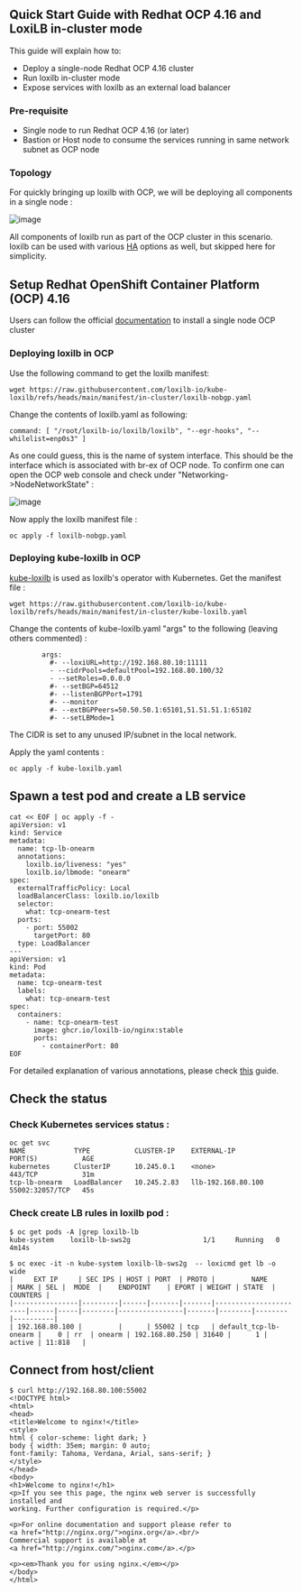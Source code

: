 ## Quick Start Guide with Redhat OCP 4.16 and LoxiLB in-cluster mode

This guide will explain how to:

* Deploy a single-node Redhat OCP 4.16 cluster
* Run loxilb in-cluster mode
* Expose services with loxilb as an external load balancer   

### Pre-requisite

* Single node to run Redhat OCP 4.16 (or later)
* Bastion or Host node to consume the services running in same network subnet as OCP node

### Topology   

For quickly bringing up loxilb with OCP, we will be deploying all components in a single node :   

![image](https://github.com/user-attachments/assets/6b6ff783-33fa-498a-974a-461bb9090b08)

All components of loxilb run as part of the OCP cluster in this scenario. loxilb can be used with various [HA](https://docs.loxilb.io/latest/ha-deploy/) options as well, but skipped here for simplicity.   

## Setup Redhat OpenShift Container Platform (OCP)  4.16

Users can follow the official [documentation](https://docs.redhat.com/en/documentation/openshift_container_platform/4.16/html/installing/installing-on-a-single-node#preparing-to-install-snol) to install a single node OCP cluster

### Deploying loxilb in OCP

Use the following command to get the loxilb manifest:
```
wget https://raw.githubusercontent.com/loxilb-io/kube-loxilb/refs/heads/main/manifest/in-cluster/loxilb-nobgp.yaml
```

Change the contents of loxilb.yaml as following:
```
command: [ "/root/loxilb-io/loxilb/loxilb", "--egr-hooks", "--whilelist=enp0s3" ]
```
As one could guess, this is the name of system interface. This should be the interface which is associated with br-ex of OCP node. To confirm one can open the OCP web console and check under "Networking->NodeNetworkState" :

![image](https://github.com/user-attachments/assets/567e6871-b61f-4c42-ad6d-31fc0882e7b0)


Now apply the loxilb manifest file :
```
oc apply -f loxilb-nobgp.yaml
```

### Deploying kube-loxilb in OCP
[kube-loxilb](https://github.com/loxilb-io/kube-loxilb) is used as loxilb's operator with Kubernetes. Get the manifest file :
```
wget https://raw.githubusercontent.com/loxilb-io/kube-loxilb/refs/heads/main/manifest/in-cluster/kube-loxilb.yaml
```

Change the contents of kube-loxilb.yaml "args" to the following (leaving others commented) : 
```
        args:
          #- --loxiURL=http://192.168.80.10:11111
          - --cidrPools=defaultPool=192.168.80.100/32
          - --setRoles=0.0.0.0
          #- --setBGP=64512
          #- --listenBGPPort=1791
          #- --monitor
          #- --extBGPPeers=50.50.50.1:65101,51.51.51.1:65102
          #- --setLBMode=1
```
The CIDR is set to any unused IP/subnet in the local network.

Apply the yaml contents :
```
oc apply -f kube-loxilb.yaml
```

## Spawn a test pod and create a LB service
```
cat << EOF | oc apply -f -
apiVersion: v1
kind: Service
metadata:
  name: tcp-lb-onearm
  annotations:
    loxilb.io/liveness: "yes"
    loxilb.io/lbmode: "onearm"
spec:
  externalTrafficPolicy: Local
  loadBalancerClass: loxilb.io/loxilb
  selector:
    what: tcp-onearm-test
  ports:
    - port: 55002
      targetPort: 80 
  type: LoadBalancer
---
apiVersion: v1
kind: Pod
metadata:
  name: tcp-onearm-test
  labels:
    what: tcp-onearm-test
spec:
  containers:
    - name: tcp-onearm-test
      image: ghcr.io/loxilb-io/nginx:stable
      ports:
        - containerPort: 80
EOF
```
For detailed explanation of various annotations, please check [this](https://docs.loxilb.io/latest/kube-loxilb/#how-to-deploy-kube-loxilb) guide.

## Check the status
### Check Kubernetes services status :
```
oc get svc
NAME            TYPE           CLUSTER-IP    EXTERNAL-IP          PORT(S)           AGE
kubernetes      ClusterIP      10.245.0.1    <none>               443/TCP           31m
tcp-lb-onearm   LoadBalancer   10.245.2.83   llb-192.168.80.100   55002:32057/TCP   45s
```
### Check create LB rules in loxilb pod :
```
$ oc get pods -A |grep loxilb-lb
kube-system    loxilb-lb-sws2g                  1/1     Running   0          4m14s

$ oc exec -it -n kube-system loxilb-lb-sws2g  -- loxicmd get lb -o wide
|     EXT IP     | SEC IPS | HOST | PORT  | PROTO |         NAME          | MARK | SEL |  MODE  |    ENDPOINT    | EPORT | WEIGHT | STATE  | COUNTERS |
|----------------|---------|------|-------|-------|-----------------------|------|-----|--------|----------------|-------|--------|--------|----------|
| 192.168.80.100 |         |      | 55002 | tcp   | default_tcp-lb-onearm |    0 | rr  | onearm | 192.168.80.250 | 31640 |      1 | active | 11:818   |
```

## Connect from host/client
```
$ curl http://192.168.80.100:55002
<!DOCTYPE html>
<html>
<head>
<title>Welcome to nginx!</title>
<style>
html { color-scheme: light dark; }
body { width: 35em; margin: 0 auto;
font-family: Tahoma, Verdana, Arial, sans-serif; }
</style>
</head>
<body>
<h1>Welcome to nginx!</h1>
<p>If you see this page, the nginx web server is successfully installed and
working. Further configuration is required.</p>

<p>For online documentation and support please refer to
<a href="http://nginx.org/">nginx.org</a>.<br/>
Commercial support is available at
<a href="http://nginx.com/">nginx.com</a>.</p>

<p><em>Thank you for using nginx.</em></p>
</body>
</html>

```
